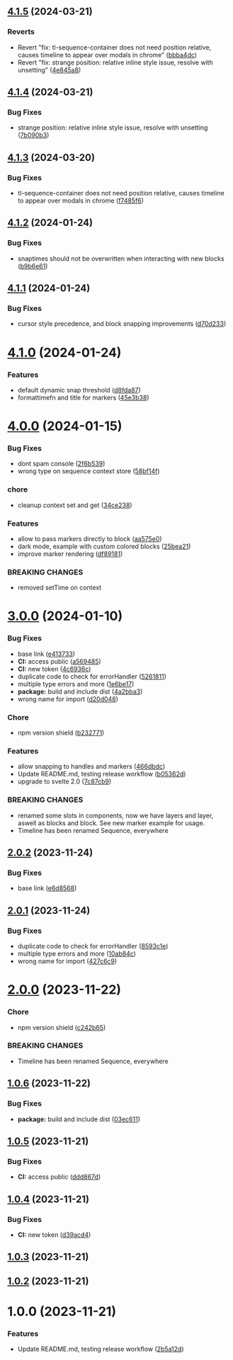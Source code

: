 ## [4.1.5](https://github.com/airlookjs/svelte-sequence-editor/compare/v4.1.4...v4.1.5) (2024-03-21)


### Reverts

* Revert "fix: tl-sequence-container does not need position relative, causes timeline to appear over modals in chrome" ([bbba4dc](https://github.com/airlookjs/svelte-sequence-editor/commit/bbba4dcaa50489b60a936d1a84907f480fb563f4))
* Revert "fix: strange position: relative inline style issue, resolve with unsetting" ([4e845a8](https://github.com/airlookjs/svelte-sequence-editor/commit/4e845a841081abb0977ae211ccfcbc8332910e5d))

## [4.1.4](https://github.com/airlookjs/svelte-sequence-editor/compare/v4.1.3...v4.1.4) (2024-03-21)


### Bug Fixes

* strange position: relative inline style issue, resolve with unsetting ([7b090b3](https://github.com/airlookjs/svelte-sequence-editor/commit/7b090b353692ebbd7cb43a67fcfc14740d4e7d02))

## [4.1.3](https://github.com/airlookjs/svelte-sequence-editor/compare/v4.1.2...v4.1.3) (2024-03-20)


### Bug Fixes

* tl-sequence-container does not need position relative, causes timeline to appear over modals in chrome ([f7485f6](https://github.com/airlookjs/svelte-sequence-editor/commit/f7485f65a3fe35974ecee33cd8c01d3be275a028))

## [4.1.2](https://github.com/airlookjs/svelte-sequence-editor/compare/v4.1.1...v4.1.2) (2024-01-24)


### Bug Fixes

* snaptimes should not be overwritten when interacting with new blocks ([b9b6e61](https://github.com/airlookjs/svelte-sequence-editor/commit/b9b6e610ec11a6de1fa7fb7f36aa2901c830a35b))

## [4.1.1](https://github.com/airlookjs/svelte-sequence-editor/compare/v4.1.0...v4.1.1) (2024-01-24)


### Bug Fixes

* cursor style precedence, and block snapping improvements ([d70d233](https://github.com/airlookjs/svelte-sequence-editor/commit/d70d23345b95a9e88cf91b78d604209925299e24))

# [4.1.0](https://github.com/airlookjs/svelte-sequence-editor/compare/v4.0.0...v4.1.0) (2024-01-24)


### Features

* default dynamic snap threshold ([d8fda87](https://github.com/airlookjs/svelte-sequence-editor/commit/d8fda876949c0cdd3bf30859bf52699c32ea979e))
* formattimefn and title for markers ([45e3b38](https://github.com/airlookjs/svelte-sequence-editor/commit/45e3b38a83645b15c814d8c593436465635733e2))

# [4.0.0](https://github.com/airlookjs/svelte-sequence-editor/compare/v3.0.0...v4.0.0) (2024-01-15)


### Bug Fixes

* dont spam console ([2f6b539](https://github.com/airlookjs/svelte-sequence-editor/commit/2f6b5394806abb3df1607036eb66d2f287861951))
* wrong type on sequence context store ([58bf14f](https://github.com/airlookjs/svelte-sequence-editor/commit/58bf14ffbd1b0a7a1660ae31d5587651346fb5df))


### chore

* cleanup context set and get ([34ce238](https://github.com/airlookjs/svelte-sequence-editor/commit/34ce23811b9b0b5e96ba768ddc3a184d3c379788))


### Features

* allow to pass markers directly to block ([aa575e0](https://github.com/airlookjs/svelte-sequence-editor/commit/aa575e07057fec599f198616a320e28323796907))
* dark mode, example with custom colored blocks ([25bea21](https://github.com/airlookjs/svelte-sequence-editor/commit/25bea21c60dd955a3ae20abd0f97f535fb33654f))
* improve marker rendering ([df89181](https://github.com/airlookjs/svelte-sequence-editor/commit/df89181f767c3571530b4db80cc473074bf12a1a))


### BREAKING CHANGES

* removed setTime on context

# [3.0.0](https://github.com/airlookjs/svelte-sequence-editor/compare/v2.0.2...v3.0.0) (2024-01-10)


### Bug Fixes

* base link ([e413733](https://github.com/airlookjs/svelte-sequence-editor/commit/e413733cd7ecbd402698f3823c3f86cdf30788c6))
* **CI:** access public ([a569485](https://github.com/airlookjs/svelte-sequence-editor/commit/a569485e1b94c60aacabad78692b862dbcac3dae))
* **CI:** new token ([4c6936c](https://github.com/airlookjs/svelte-sequence-editor/commit/4c6936c562e3d07fc57e07038ee09fbb3add4da4))
* duplicate code to check for errorHandler ([5261811](https://github.com/airlookjs/svelte-sequence-editor/commit/52618114311f4b30aabc2e49c9befa443eecaa75))
* multiple type errors and more ([1e6be17](https://github.com/airlookjs/svelte-sequence-editor/commit/1e6be17d7b580a6aa1673f9b52a30570fb5d7aca))
* **package:** build and include dist ([4a2bba3](https://github.com/airlookjs/svelte-sequence-editor/commit/4a2bba3eb917bc75c06cb4282f54f79b99a1752d))
* wrong name for import ([d20d048](https://github.com/airlookjs/svelte-sequence-editor/commit/d20d04860f6738af633239710c4b9e05fe9633fc))


### Chore

* npm version shield ([b232771](https://github.com/airlookjs/svelte-sequence-editor/commit/b232771886eb59c17a9ec9c2929cd5387b496b7a))


### Features

* allow snapping to handles and markers ([466dbdc](https://github.com/airlookjs/svelte-sequence-editor/commit/466dbdccd6292667d0c2214ff5a9af827b87005c))
* Update README.md, testing release workflow ([b05362d](https://github.com/airlookjs/svelte-sequence-editor/commit/b05362dd8f5704bb580702659d1ce0d497848f57))
* upgrade to svelte 2.0 ([7c87cb9](https://github.com/airlookjs/svelte-sequence-editor/commit/7c87cb966ed09b6252c6e49c4636225a02c5b070))


### BREAKING CHANGES

* renamed some slots in components, now we have layers and layer, aswell as blocks and block. See new marker example for usage.
* Timeline has been renamed Sequence, everywhere

## [2.0.2](https://github.com/airlookjs/svelte-sequence-editor/compare/v2.0.1...v2.0.2) (2023-11-24)

### Bug Fixes

- base link ([e6d8568](https://github.com/airlookjs/svelte-sequence-editor/commit/e6d8568fd73a5960e01ac3c233570b96a93b37b8))

## [2.0.1](https://github.com/airlookjs/svelte-sequence-editor/compare/v2.0.0...v2.0.1) (2023-11-24)

### Bug Fixes

- duplicate code to check for errorHandler ([8593c1e](https://github.com/airlookjs/svelte-sequence-editor/commit/8593c1e8e7ff0f7315e6d10a7d791b833c233b03))
- multiple type errors and more ([10ab84c](https://github.com/airlookjs/svelte-sequence-editor/commit/10ab84c6ad06f2f84fc0ed3c01dcfef3f355e532))
- wrong name for import ([427c6c9](https://github.com/airlookjs/svelte-sequence-editor/commit/427c6c9989ecf6f4bf2ebe9964567b02d231411f))

# [2.0.0](https://github.com/airlookjs/svelte-sequence-editor/compare/v1.0.6...v2.0.0) (2023-11-22)

### Chore

- npm version shield ([c242b65](https://github.com/airlookjs/svelte-sequence-editor/commit/c242b65f84479e9508f1556c3089705bae43e0b5))

### BREAKING CHANGES

- Timeline has been renamed Sequence, everywhere

## [1.0.6](https://github.com/airlookjs/svelte-sequence-editor/compare/v1.0.5...v1.0.6) (2023-11-22)

### Bug Fixes

- **package:** build and include dist ([03ec611](https://github.com/airlookjs/svelte-sequence-editor/commit/03ec61126a29f3d652dfeb382c32ea49b3c25088))

## [1.0.5](https://github.com/airlookjs/svelte-sequence-editor/compare/v1.0.4...v1.0.5) (2023-11-21)

### Bug Fixes

- **CI:** access public ([ddd867d](https://github.com/airlookjs/svelte-sequence-editor/commit/ddd867d0bc11c730330e24fd7e3044590897b6cd))

## [1.0.4](https://github.com/airlookjs/svelte-sequence-editor/compare/v1.0.3...v1.0.4) (2023-11-21)

### Bug Fixes

- **CI:** new token ([d39acd4](https://github.com/airlookjs/svelte-sequence-editor/commit/d39acd471043d25fc57eb15b6d2cbc3c1d1da85f))

## [1.0.3](https://github.com/airlookjs/svelte-sequence-editor/compare/v1.0.2...v1.0.3) (2023-11-21)

## [1.0.2](https://github.com/airlookjs/svelte-sequence-editor/compare/v1.0.1...v1.0.2) (2023-11-21)

# 1.0.0 (2023-11-21)

### Features

- Update README.md, testing release workflow ([2b5a12d](https://github.com/airlookjs/svelte-sequence-editor/commit/2b5a12d6a86447833132a818646050e94febdf48))
